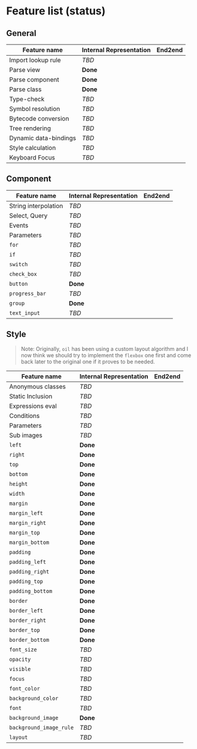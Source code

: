 # Feature list (status)

## General

| Feature name            | Internal Representation | End2end            |
| ----------------------- | ----------------------- | ------------------ |
| Import lookup rule      |           *TBD*         |                    |
| Parse view              |          **Done**       |                    |
| Parse component          |          **Done**       |                    |
| Parse class             |          **Done**       |                    |
| Type-check              |           *TBD*         |                    |
| Symbol resolution       |           *TBD*         |                    |
| Bytecode conversion     |           *TBD*         |                    |
| Tree rendering          |           *TBD*         |                    |
| Dynamic data-bindings   |           *TBD*         |                    |
| Style calculation       |           *TBD*         |                    |
| Keyboard Focus          |           *TBD*         |                    |

## Component

| Feature name            | Internal Representation | End2end            |
| ----------------------- | ----------------------- | ------------------ |
| String interpolation    |           *TBD*         |                    |
| Select, Query           |           *TBD*         |                    |
| Events                  |           *TBD*         |                    |
| Parameters              |           *TBD*         |                    |
| `for`                   |           *TBD*         |                    |
| `if`                    |           *TBD*         |                    |
| `switch`                |           *TBD*         |                    |
| `check_box`             |           *TBD*         |                    |
| `button`                |          **Done**       |                    |
| `progress_bar`          |           *TBD*         |                    |
| `group`                 |          **Done**       |                    |
| `text_input`            |           *TBD*         |                    |

## Style

> Note: Originally, `oil` has been using a custom layout algorithm
>       and I now think we should try to implement the `flexbox` one
>       first and come back later to the original one if it proves
>       to be needed.

| Feature name            | Internal Representation | End2end            |
| ----------------------- | ----------------------- | ------------------ |
| Anonymous classes       |           *TBD*         |                    |
| Static Inclusion        |           *TBD*         |                    |
| Expressions eval        |           *TBD*         |                    |
| Conditions              |           *TBD*         |                    |
| Parameters              |           *TBD*         |                    |
| Sub images              |           *TBD*         |                    |
| `left`                  |          **Done**       |                    |
| `right`                 |          **Done**       |                    |
| `top`                   |          **Done**       |                    |
| `bottom`                |          **Done**       |                    |
| `height`                |          **Done**       |                    |
| `width`                 |          **Done**       |                    |
| `margin`                |          **Done**       |                    |
| `margin_left`           |          **Done**       |                    |
| `margin_right`          |          **Done**       |                    |
| `margin_top`            |          **Done**       |                    |
| `margin_bottom`         |          **Done**       |                    |
| `padding`               |          **Done**       |                    |
| `padding_left`          |          **Done**       |                    |
| `padding_right`         |          **Done**       |                    |
| `padding_top`           |          **Done**       |                    |
| `padding_bottom`        |          **Done**       |                    |
| `border`                |          **Done**       |                    |
| `border_left`           |          **Done**       |                    |
| `border_right`          |          **Done**       |                    |
| `border_top`            |          **Done**       |                    |
| `border_bottom`         |          **Done**       |                    |
| `font_size`             |           *TBD*         |                    |
| `opacity`               |           *TBD*         |                    |
| `visible`               |           *TBD*         |                    |
| `focus`                 |           *TBD*         |                    |
| `font_color`            |           *TBD*         |                    |
| `background_color`      |           *TBD*         |                    |
| `font`                  |           *TBD*         |                    |
| `background_image`      |          **Done**       |                    |
| `background_image_rule` |           *TBD*         |                    |
| `layout`                |           *TBD*         |                    |
